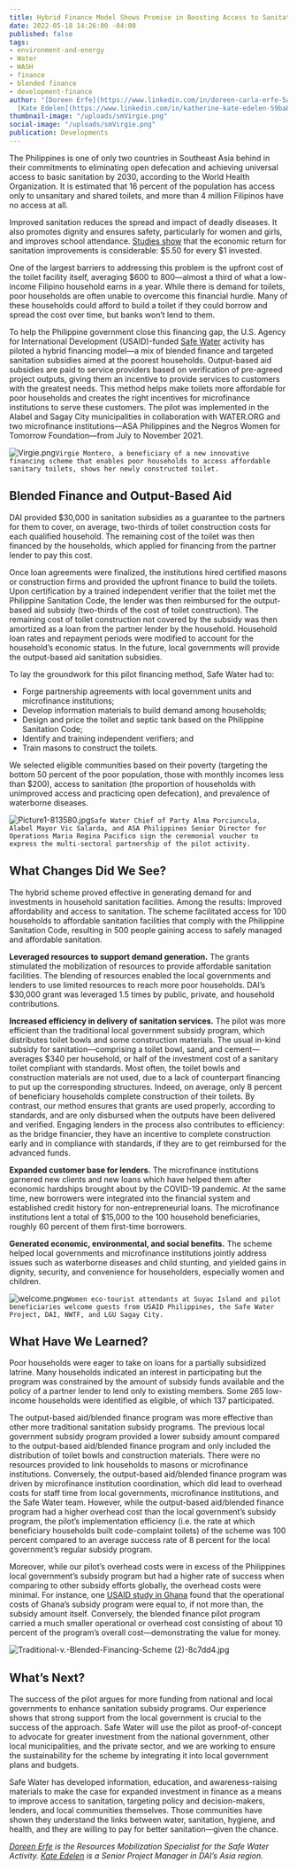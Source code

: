 ```yaml
---
title: Hybrid Finance Model Shows Promise in Boosting Access to Sanitation
date: 2022-05-18 14:26:00 -04:00
published: false
tags:
- environment-and-energy
- Water
- WASH
- finance
- blended finance
- development-finance
author: "[Doreen Erfe](https://www.linkedin.com/in/doreen-carla-erfe-5a841331/) and
  [Kate Edelen](https://www.linkedin.com/in/katherine-kate-edelen-59ba8911/)"
thumbnail-image: "/uploads/smVirgie.png"
social-image: "/uploads/smVirgie.png"
publication: Developments
---
```


The Philippines is one of only two countries in Southeast Asia behind in their commitments to eliminating open defecation and achieving universal access to basic sanitation by 2030, according to the World Health Organization. It is estimated that 16 percent of the population has access only to unsanitary and shared toilets, and more than 4 million Filipinos have no access at all.

Improved sanitation reduces the spread and impact of deadly diseases. It also promotes dignity and ensures safety, particularly for women and girls, and improves school attendance. [Studies show](https://news.un.org/en/story/2014/11/484032-every-dollar-invested-water-sanitation-brings-four-fold-return-costs-un#:~:text=%E2%80%9CEconomic%20benefits%20include%20an%20overall,society%2C%E2%80%9D%20the%20report%20said.) that the economic return for sanitation improvements is considerable: $5.50 for every $1 invested.





One of the largest barriers to addressing this problem is the upfront cost of the toilet facility itself, averaging $600 to 800—almost a third of what a low-income Filipino household earns in a year. While there is demand for toilets, poor households are often unable to overcome this financial hurdle. Many of these households could afford to build a toilet if they could borrow and spread the cost over time, but banks won’t lend to them.

To help the Philippine government close this financing gap, the U.S. Agency for International Development (USAID)-funded [Safe Water](https://www.dai.com/our-work/projects/philippines-safe-water) activity has piloted a hybrid financing model—a mix of blended finance and targeted sanitation subsidies aimed at the poorest households. Output-based aid subsidies are paid to service providers based on verification of pre-agreed project outputs, giving them an incentive to provide services to customers with the greatest needs. This method helps make toilets more affordable for poor households and creates the right incentives for microfinance institutions to serve these customers. The pilot was implemented in the Alabel and Sagay City municipalities in collaboration with WATER.ORG and two microfinance institutions—ASA Philippines and the Negros Women for Tomorrow Foundation—from July to November 2021. 

![Virgie.png](/uploads/Virgie.png)`Virgie Montero, a beneficiary of a new innovative financing scheme that enables poor households to access affordable sanitary toilets, shows her newly constructed toilet.`

## Blended Finance and Output-Based Aid 

DAI provided $30,000 in sanitation subsidies as a guarantee to the partners for them to cover, on average, two-thirds of toilet construction costs for each qualified household. The remaining cost of the toilet was then financed by the households, which applied for financing from the partner lender to pay this cost. 

Once loan agreements were finalized, the institutions hired certified masons or construction firms and provided the upfront finance to build the toilets. Upon certification by a trained independent verifier that the toilet met the Philippine Sanitation Code, the lender was then reimbursed for the output-based aid subsidy (two-thirds of the cost of toilet construction). The remaining cost of toilet construction not covered by the subsidy was then amortized as a loan from the partner lender by the household. Household loan rates and repayment periods were modified to account for the household’s economic status. In the future, local governments will provide the output-based aid sanitation subsidies. 

To lay the groundwork for this pilot financing method, Safe Water had to: 
* Forge partnership agreements with local government units and microfinance institutions;
* Develop information materials to build demand among households;
* Design and price the toilet and septic tank based on the Philippine Sanitation Code;
* Identify and training independent verifiers; and
* Train masons to construct the toilets.

We selected eligible communities based on their poverty (targeting the bottom 50 percent of the poor population, those with monthly incomes less than $200), access to sanitation (the proportion of households with unimproved access and practicing open defecation), and prevalence of waterborne diseases. 

![Picture1-813580.jpg](/uploads/Picture1-813580.jpg)`Safe Water Chief of Party Alma Porciuncula, Alabel Mayor Vic Salarda, and ASA Philippines Senior Director for Operations Maria Regina Pacifico sign the ceremonial voucher to express the multi-sectoral partnership of the pilot activity.`

## What Changes Did We See?

The hybrid scheme proved effective in generating demand for and investments in household sanitation facilities. Among the results:
Improved affordability and access to sanitation. The scheme facilitated access for 100 households to affordable sanitation facilities that comply with the Philippine Sanitation Code, resulting in 500 people gaining access to safely managed and affordable sanitation. 

**Leveraged resources to support demand generation.** The grants stimulated the mobilization of resources to provide affordable sanitation facilities. The blending of resources enabled the local governments and lenders to use limited resources to reach more poor households. DAI’s $30,000 grant was leveraged 1.5 times by public, private, and household contributions.

**Increased efficiency in delivery of sanitation services.** The pilot was more efficient than the traditional local government subsidy program, which distributes toilet bowls and some construction materials. The usual in-kind subsidy for sanitation—comprising a toilet bowl, sand, and cement—averages $340 per household, or half of the investment cost of a sanitary toilet compliant with standards. Most often, the toilet bowls and construction materials are not used, due to a lack of counterpart financing to put up the corresponding structures. Indeed, on average, only 8 percent of beneficiary households complete construction of their toilets. By contrast, our method ensures that grants are used properly, according to standards, and are only disbursed when the outputs have been delivered and verified. Engaging lenders in the process also contributes to efficiency: as the bridge financier, they have an incentive to complete construction early and in compliance with standards, if they are to get reimbursed for the advanced funds. 

**Expanded customer base for lenders.** The microfinance institutions garnered new clients and new loans which have helped them after economic hardships brought about by the COVID-19 pandemic. At the same time, new borrowers were integrated into the financial system and established credit history for non-entrepreneurial loans. The microfinance institutions lent a total of $15,000 to the 100 household beneficiaries, roughly 60 percent of them first-time borrowers.
  
**Generated economic, environmental, and social benefits.** The scheme helped local governments and microfinance institutions jointly address issues such as waterborne diseases and child stunting, and yielded gains in dignity, security, and convenience for householders, especially women and children.  

![welcome.png](/uploads/welcome.png)`Women eco-tourist attendants at Suyac Island and pilot beneficiaries welcome guests from USAID Philippines, the Safe Water Project, DAI, NWTF, and LGU Sagay City.` 

## What Have We Learned?

Poor households were eager to take on loans for a partially subsidized latrine. Many households indicated an interest in participating but the program was constrained by the amount of subsidy funds available and the policy of a partner lender to lend only to existing members. Some 265 low-income households were identified as eligible, of which 137 participated. 

The output-based aid/blended finance program was more effective than other more traditional sanitation subsidy programs. The previous local government subsidy program provided a lower subsidy amount compared to the output-based aid/blended finance program and only included the distribution of toilet bowls and construction materials. There were no resources provided to link households to masons or microfinance institutions. Conversely, the output-based aid/blended finance program was driven by microfinance institution coordination, which did lead to overhead costs for staff time from local governments, microfinance institutions, and the Safe Water team. However, while the output-based aid/blended finance program had a higher overhead cost than the local government’s subsidy program, the pilot’s implementation efficiency (i.e. the rate at which beneficiary households built code-complaint toilets) of the scheme was 100 percent compared to an average success rate of 8 percent for the local government’s regular subsidy program.

Moreover, while our pilot’s overhead costs were in excess of the Philippines local government’s subsidy program but had a higher rate of success when comparing to other subsidy efforts globally, the overhead costs were minimal. For instance, one [USAID study in Ghana](https://pdf.usaid.gov/pdf_docs/PA00Z7JC.pdf) found that the operational costs of Ghana’s subsidy program were equal to, if not more than, the subsidy amount itself. Conversely, the blended finance pilot program carried a much smaller operational or overhead cost consisting of about 10 percent of the program’s overall cost—demonstrating the value for money. 

![Traditional-v.-Blended-Financing-Scheme (2)-8c7dd4.jpg](/uploads/Traditional-v.-Blended-Financing-Scheme%20(2)-8c7dd4.jpg)

## What’s Next?

The success of the pilot argues for more funding from national and local governments to enhance sanitation subsidy programs. Our experience shows that strong support from the local government is crucial to the success of the approach. Safe Water will use the pilot as proof-of-concept to advocate for greater investment from the national government, other local municipalities, and the private sector, and we are working to ensure the sustainability for the scheme by integrating it into local government plans and budgets.

Safe Water has developed information, education, and awareness-raising materials to make the case for expanded investment in finance as a means to improve access to sanitation, targeting policy and decision-makers, lenders, and local communities themselves. Those communities have shown they understand the links between water, sanitation, hygiene, and health, and they are willing to pay for better sanitation—given the chance.

*[Doreen Erfe](https://www.linkedin.com/in/doreen-carla-erfe-5a841331/) is the Resources Mobilization Specialist for the Safe Water Activity. [Kate Edelen](https://www.linkedin.com/in/katherine-kate-edelen-59ba8911/) is a Senior Project Manager in DAI’s Asia region.*